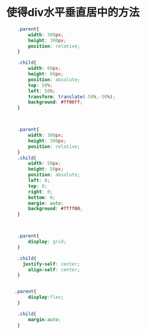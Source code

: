 <!--
 * @Description: In User Settings Edit
 * @Author: your name
 * @Date: 2019-08-22 09:51:57
 * @LastEditTime: 2019-08-22 10:05:50
 * @LastEditors: Please set LastEditors
 -->
# 使得div水平垂直居中的方法

```css
    .parent{
        width: 300px;
        height: 300px;
        position: relative;
    }

    .child{
        width: 60px;
        height: 60px;
        position: absolute;
        top: 50%;
        left: 50%;
        transform: translate(-50%,-50%);
        background: #ff00ff;
    }



    .parent{
        width: 300px;
        height: 300px;
        position: relative;
    }
    .child{
        width: 50px;
        height: 50px;
        position: absolute;
        left: 0;
        top: 0;
        right: 0;
        bottom: 0;
        margin: auto;
        background: #ffff00;
    }



    .parent{
        display: grid;
    }

    .child{
      justify-self: center;
        align-self: center;
    }


   .parent{
        display:flex;
    }

    .child{
        margin:auto;
    }

```

